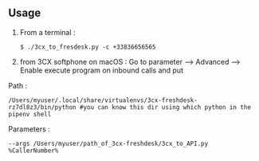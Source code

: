 ## Usage
1. From a terminal :

   ```
   $ ./3cx_to_fresdesk.py -c +33836656565
   ```
2. from 3CX softphone on macOS :
Go to parameter --> Advanced --> Enable execute program on inbound calls and put

Path :
   ```
   /Users/myuser/.local/share/virtualenvs/3cx-freshdesk-rz7dl8z3/bin/python #you can know this dir using which python in the pipenv shell
   ```     
Parameters :
   ```
   --args /Users/myuser/path_of_3cx-freshdesk/3cx_to_API.py %CallerNumber%
   ```  